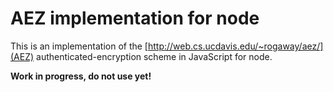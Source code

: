 # AEZ implementation for node

This is an implementation of the [http://web.cs.ucdavis.edu/~rogaway/aez/](AEZ) authenticated-encryption scheme in JavaScript for node.

**Work in progress, do not use yet!**

